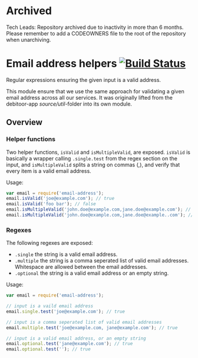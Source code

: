 Archived
======
Tech Leads: Repository archived due to inactivity in more than 6 months.
Please remember to add a CODEOWNERS file to the root of the repository when unarchiving.

# Email address helpers [![Build Status](https://travis-ci.org/e-conomic/email-address.svg?branch=master)](https://travis-ci.org/e-conomic/email-address)

Regular expressions ensuring the given input is a valid address.

This module ensure that we use the same approach for validating a given email address across all our services. It was originally lifted from the debitoor-app *source/util*-folder into its own module.


## Overview

### Helper functions
Two helper functions, `isValid` and `isMultipleValid`, are exposed. `isValid` is basically a wrapper calling `.single.test` from the regex section on the input, and `isMultipleValid` splits a string on commas (,), and verify that every item is a valid email address.

Usage:
```js
var email = require('email-address');
email.isValid('joe@example.com'); // true
email.isValid('foo bar'); // false
email.isMultipleValid('john.doe@example.com,jane.doe@example.com'); // true
email.isMultipleValid('john.doe@example.com,jane.doe@example..com'); // false
```

### Regexes
The following regexes are exposed:

  * `.single` the string is a valid email address.
  * `.multiple` the string is a comma seperated list of valid email addresses. Whitespace are allowed between the email addresses.
  * `.optional` the string is a valid email address or an empty string.

Usage:
```js
var email = require('email-address');

// input is a vaild email address
email.single.test('joe@example.com'); // true

// input is a comma seperated list of valid email addresses
email.multiple.test('joe@example.com, jane@example.com'); // true

// input is a valid email address, or an empty string
email.optional.test('jane@example.com'); // true
email.optional.test(''); // true
```
